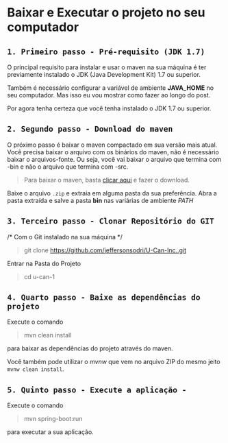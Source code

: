 # Baixar e Executar o projeto no seu computador


## `1. Primeiro passo - Pré-requisito (JDK 1.7)`

O principal requisito para instalar e usar o maven na sua máquina é ter previamente instalado o JDK (Java Development Kit) 1.7 ou superior.

Também é necessário configurar a variável de ambiente **JAVA_HOME** no seu computador. Mas isso eu vou mostrar como fazer ao longo do post.

Por agora tenha certeza que você tenha instalado o JDK 1.7 ou superior.

## `2. Segundo passo - Download do maven`
O próximo passo é baixar o maven compactado em sua versão mais atual. Você precisa baixar o arquivo com os binários do maven, não é necessário baixar o arquivos-fonte. Ou seja, você vai baixar o arquivo que termina com -bin e não o arquivo que termina com -src.

>Para baixar o maven, basta [clicar aqui](https://maven.apache.org/download.cgi) e fazer o download.

Baixe o arquivo `.zip` e extraia em alguma pasta da sua preferência. Abra a pasta extraída e salve a pasta **bin** nas variárias de ambiente _PATH_

## `3. Terceiro passo - Clonar Repositório do GIT`
/* Com o Git instalado na sua máquina */
> git clone https://github.com/jeffersonsodri/U-Can-Inc..git

Entrar na Pasta do Projeto
> cd u-can-1

## `4. Quarto passo - Baixe as dependências do projeto`

Execute o comando 
> mvn clean install 

para baixar as dependências do projeto através do maven.

 Você também pode utilizar o _mvnw_ que vem no arquivo ZIP do mesmo jeito `mvnw clean install`.

 ## `5. Quinto passo - Execute a aplicação - `

 Execute o comando 
 > mvn spring-boot:run 
 
 para executar a sua aplicação. 
